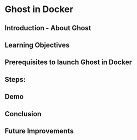 # Ghost in Docker

## Introduction - About Ghost

## Learning Objectives

## Prerequisites to launch Ghost in Docker

## Steps:


## Demo

## Conclusion

## Future Improvements

